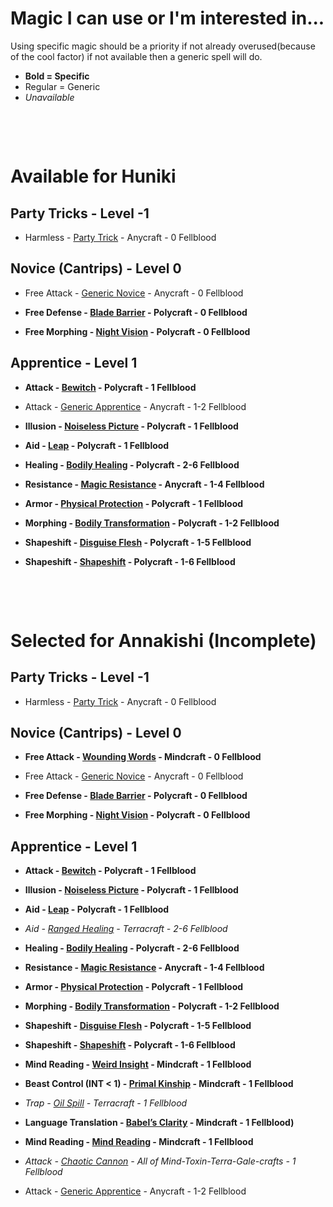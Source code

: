 # Magic I can use or I'm interested in...
Using specific magic should be a priority if not already overused(because of the cool factor) if not available then a generic spell will do.
- **Bold = Specific**
- Regular = Generic
- *Unavailable*

$~~~$

$~~~$

# Available for Huniki
## Party Tricks - Level -1
- Harmless - [Party Trick](./../../../../../CoreRules/MagicRules/Spells/PartyTricks/GenericPartyTrick.md) - Anycraft - 0 Fellblood

## Novice (Cantrips) - Level 0
- Free Attack - [Generic Novice](./../../../../../CoreRules/MagicRules/Spells/Novice/GenericNoviceSpell.md) - Anycraft - 0 Fellblood

- **Free Defense - [Blade Barrier](./../../../../../CoreRules/MagicRules/Spells/Novice/BladeBarrier.md) - Polycraft - 0 Fellblood**
- **Free Morphing - [Night Vision](./../../../../../CoreRules/MagicRules/Spells/Novice/NightVision.md) - Polycraft - 0 Fellblood**

## Apprentice - Level 1
- **Attack - [Bewitch](./../../../../../CoreRules/MagicRules/Spells/Apprentice/Bewitch.md) - Polycraft - 1 Fellblood**
- Attack - [Generic Apprentice](./../../../../../CoreRules/MagicRules/Spells/Apprentice/GenericApprenticeSpell.md) - Anycraft - 1-2 Fellblood

- **Illusion - [Noiseless Picture](./../../../../../CoreRules/MagicRules/Spells/Apprentice/NoiselessPicture.md) - Polycraft - 1 Fellblood**

- **Aid - [Leap](./../../../../../CoreRules/MagicRules/Spells/Apprentice/Leap.md) - Polycraft - 1 Fellblood**

- **Healing - [Bodily Healing](./../../../../../CoreRules/MagicRules/Spells/Apprentice/BodilyHealing.md) - Polycraft - 2-6 Fellblood**
- **Resistance - [Magic Resistance](./../../../../../CoreRules/MagicRules/Spells/Apprentice/MagicResistance.md) - Anycraft - 1-4 Fellblood**
- **Armor - [Physical Protection](./../../../../../CoreRules/MagicRules/Spells/Apprentice/PhysicalProtection.md) - Polycraft - 1 Fellblood**
- **Morphing - [Bodily Transformation](./../../../../../CoreRules/MagicRules/Spells/Apprentice/BodilyTransformation.md) - Polycraft - 1-2 Fellblood**
- **Shapeshift - [Disguise Flesh](./../../../../../CoreRules/MagicRules/Spells/Apprentice/DisguiseFlesh.md) - Polycraft - 1-5 Fellblood**
- **Shapeshift - [Shapeshift](./../../../../../CoreRules/MagicRules/Spells/Apprentice/Shapeshift.md) - Polycraft - 1-6 Fellblood**

$~~~$

$~~~$

# Selected for Annakishi (Incomplete)
## Party Tricks - Level -1
- Harmless - [Party Trick](./../../../../../CoreRules/MagicRules/Spells/PartyTricks/GenericPartyTrick.md) - Anycraft - 0 Fellblood

## Novice (Cantrips) - Level 0
- **Free Attack - [Wounding Words](./../../../../../CoreRules/MagicRules/Spells/Novice/WoundingWords.md) - Mindcraft - 0 Fellblood**
- Free Attack - [Generic Novice](./../../../../../CoreRules/MagicRules/Spells/Novice/GenericNoviceSpell.md) - Anycraft - 0 Fellblood

- **Free Defense - [Blade Barrier](./../../../../../CoreRules/MagicRules/Spells/Novice/BladeBarrier.md) - Polycraft - 0 Fellblood**
- **Free Morphing - [Night Vision](./../../../../../CoreRules/MagicRules/Spells/Novice/NightVision.md) - Polycraft - 0 Fellblood**

## Apprentice - Level 1
- **Attack - [Bewitch](./../../../../../CoreRules/MagicRules/Spells/Apprentice/Bewitch.md) - Polycraft - 1 Fellblood**

- **Illusion - [Noiseless Picture](./../../../../../CoreRules/MagicRules/Spells/Apprentice/NoiselessPicture.md) - Polycraft - 1 Fellblood**

- **Aid - [Leap](./../../../../../CoreRules/MagicRules/Spells/Apprentice/Leap.md) - Polycraft - 1 Fellblood**
- *Aid - [Ranged Healing](./../../../../../CoreRules/MagicRules/Spells/Apprentice/RangedHealing.md) - Terracraft - 2-6 Fellblood*

- **Healing - [Bodily Healing](./../../../../../CoreRules/MagicRules/Spells/Apprentice/BodilyHealing.md) - Polycraft - 2-6 Fellblood**
- **Resistance - [Magic Resistance](./../../../../../CoreRules/MagicRules/Spells/Apprentice/MagicResistance.md) - Anycraft - 1-4 Fellblood**
- **Armor - [Physical Protection](./../../../../../CoreRules/MagicRules/Spells/Apprentice/PhysicalProtection.md) - Polycraft - 1 Fellblood**
- **Morphing - [Bodily Transformation](./../../../../../CoreRules/MagicRules/Spells/Apprentice/BodilyTransformation.md) - Polycraft - 1-2 Fellblood**
- **Shapeshift - [Disguise Flesh](./../../../../../CoreRules/MagicRules/Spells/Apprentice/DisguiseFlesh.md) - Polycraft - 1-5 Fellblood**
- **Shapeshift - [Shapeshift](./../../../../../CoreRules/MagicRules/Spells/Apprentice/Shapeshift.md) - Polycraft - 1-6 Fellblood**

- **Mind Reading - [Weird Insight](./../../../../../CoreRules/MagicRules/Spells/Apprentice/WeirdInsight.md) - Mindcraft - 1 Fellblood**
- **Beast Control (INT < 1) - [Primal Kinship](./../../../../../CoreRules/MagicRules/Spells/Apprentice/PrimalKinship.md) - Mindcraft - 1 Fellblood**
- *Trap - [Oil Spill](./../../../../../CoreRules/MagicRules/Spells/Apprentice/OilSpill.md) - Terracraft - 1 Fellblood*
- **Language Translation - [Babel’s Clarity](./../../../../../CoreRules/MagicRules/Spells/Apprentice/Babel'sClarity.md) - Mindcraft - 1 Fellblood)**
- **Mind Reading - [Mind Reading](./../../../../../CoreRules/MagicRules/Spells/Apprentice/MindReading.md) - Mindcraft - 1 Fellblood**
- *Attack - [Chaotic Cannon](./../../../../../CoreRules/MagicRules/Spells/Apprentice/ChaoticCannon.md) - All of Mind-Toxin-Terra-Gale-crafts - 1 Fellblood*

- Attack - [Generic Apprentice](./../../../../../CoreRules/MagicRules/Spells/Apprentice/GenericApprenticeSpell.md) - Anycraft - 1-2 Fellblood